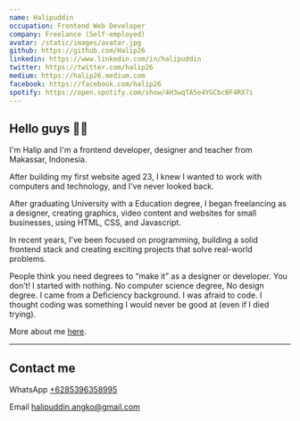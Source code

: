 ```yaml
---
name: Halipuddin
occupation: Frontend Web Developer
company: Freelance (Self-employed)
avatar: /static/images/avatar.jpg
github: https://github.com/Halip26
linkedin: https://www.linkedin.com/in/halipuddin
twitter: https://twitter.com/halip26
medium: https://halip26.medium.com
facebook: https://facebook.com/halip26
spotify: https://open.spotify.com/show/4H3wqTA5e4YGCbcBF4RX7i
---
```


## Hello guys 👋🏻

<p>
  I&apos;m Halip and I&apos;m a frontend developer,
  designer and teacher from Makassar, Indonesia.
</p>
<p>
  After building my first website aged 23, I knew I
  wanted to work with computers and technology, and I&apos;ve
  never looked back.
</p>
<p>
  After graduating University with a Education degree, I began
  freelancing as a designer, creating graphics, video content
  and websites for small businesses, using HTML, CSS, and Javascript.
</p>
<p>
  In recent years, I&apos;ve been focused on programming,
  building a solid frontend stack and creating exciting
  projects that solve real-world problems.
</p> 
<p>
  People think you need degrees to “make it” as a designer or developer. 
  You don’t! I started with nothing. No computer science degree, No design degree. 
  I came from a Deficiency background. I was afraid to code. 
  I thought coding was something I would never be good at (even if I died trying).
</p>

More about me [here](https://halip26.github.io/#about).

---

## Contact me
WhatsApp [+6285396358995](https://api.whatsapp.com/send?phone=6285396358995&text=Hi%20Halip,%20&source=&data=)

Email [halipuddin.angko@gmail.com](mailto:halipuddin.angko@gmail.com)
